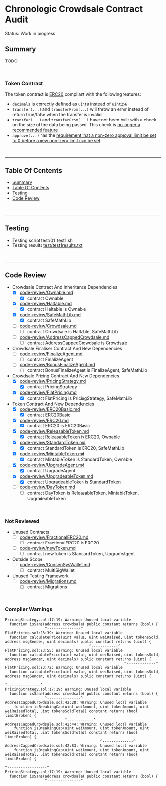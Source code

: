 # Chronologic Crowdsale Contract Audit

Status: Work in progress

## Summary

TODO

<br />

### Token Contract

The token contract is [ERC20](https://github.com/ethereum/eips/issues/20) compliant with the following features:

* `decimals` is correctly defined as `uint8` instead of `uint256`
* `transfer(...)` and `transferFrom(...)` will throw an error instead of return true/false when the transfer is invalid
* `transfer(...)` and `transferFrom(...)` have not been built with a check on the size of the data being passed. This check is
  [no longer a recommended feature](https://blog.coinfabrik.com/smart-contract-short-address-attack-mitigation-failure/)
* `approve(...)` has the [requirement that a non-zero approval limit be set to 0 before a new non-zero limit can be set](https://github.com/ethereum/EIPs/issues/20#issuecomment-263524729)

<br />

<hr />

## Table Of Contents

* [Summary](#summary)
* [Table Of Contents](#table-of-contents)
* [Testing](#testing)
* [Code Review](#code-review)

<br />

<hr />

## Testing

* Testing script [test/01_test1.sh](test/01_test1.sh)
* Testing results [test/test1results.txt](test/test1results.txt)

<br />

<hr />

## Code Review

* Crowdsale Contract And Inheritance Dependencies
  * [x] [code-review/Ownable.md](code-review/Ownable.md)
    * [x] contract Ownable
  * [x] [code-review/Haltable.md](code-review/Haltable.md)
    * [x] contract Haltable is Ownable
  * [x] [code-review/SafeMathLib.md](code-review/SafeMathLib.md)
    * [x] contract SafeMathLib
  * [ ] [code-review/Crowdsale.md](code-review/Crowdsale.md)
    * [ ] contract Crowdsale is Haltable, SafeMathLib
  * [ ] [code-review/AddressCappedCrowdsale.md](code-review/AddressCappedCrowdsale.md)
    * [ ] contract AddressCappedCrowdsale is Crowdsale
* Crowdsale Finaliser Contract And New Dependencies
  * [ ] [code-review/FinalizeAgent.md](code-review/FinalizeAgent.md)
    * [ ] contract FinalizeAgent
  * [ ] [code-review/BonusFinalizeAgent.md](code-review/BonusFinalizeAgent.md)
    * [ ] contract BonusFinalizeAgent is FinalizeAgent, SafeMathLib
* Crowdsale Pricing Contract And New Dependencies
  * [x] [code-review/PricingStrategy.md](code-review/PricingStrategy.md)
    * [x] contract PricingStrategy
  * [x] [code-review/FlatPricing.md](code-review/FlatPricing.md)
    * [x] contract FlatPricing is PricingStrategy, SafeMathLib 
* Token Contract And New Dependencies
  * [x] [code-review/ERC20Basic.md](code-review/ERC20Basic.md)
    * [x] contract ERC20Basic
  * [x] [code-review/ERC20.md](code-review/ERC20.md)
    * [x] contract ERC20 is ERC20Basic
  * [x] [code-review/ReleasableToken.md](code-review/ReleasableToken.md)
    * [x] contract ReleasableToken is ERC20, Ownable
  * [x] [code-review/StandardToken.md](code-review/StandardToken.md)
    * [x] contract StandardToken is ERC20, SafeMathLib 
  * [x] [code-review/MintableToken.md](code-review/MintableToken.md)
    * [x] contract MintableToken is StandardToken, Ownable
  * [x] [code-review/UpgradeAgent.md](code-review/UpgradeAgent.md)
    * [x] contract UpgradeAgent
  * [x] [code-review/UpgradeableToken.md](code-review/UpgradeableToken.md)
    * [x] contract UpgradeableToken is StandardToken 
  * [ ] [code-review/DayToken.md](code-review/DayToken.md)
    * [ ] contract DayToken is  ReleasableToken, MintableToken, UpgradeableToken

<br />

### Not Reviewed

* Unused Contracts
  * [ ] [code-review/FractionalERC20.md](code-review/FractionalERC20.md)
    * [ ] contract FractionalERC20 is ERC20
  * [ ] [code-review/newToken.md](code-review/newToken.md)
    * [ ] contract newToken is StandardToken, UpgradeAgent
* Outside Scope
  * [ ] [code-review/ConsenSysWallet.md](code-review/ConsenSysWallet.md)
    * [ ] contract MultiSigWallet
* Unused Testing Framework
  * [ ] [code-review/Migrations.md](code-review/Migrations.md)
    * [ ] contract Migrations 

<br />

### Compiler Warnings

```
PricingStrategy.sol:17:19: Warning: Unused local variable
  function isSane(address crowdsale) public constant returns (bool) {
                  ^---------------^
FlatPricing.sol:23:39: Warning: Unused local variable
  function calculatePrice(uint value, uint weiRaised, uint tokensSold, address msgSender, uint decimals) public constant returns (uint) {
                                      ^------------^
FlatPricing.sol:23:55: Warning: Unused local variable
  function calculatePrice(uint value, uint weiRaised, uint tokensSold, address msgSender, uint decimals) public constant returns (uint) {
                                                      ^-------------^
FlatPricing.sol:23:72: Warning: Unused local variable
  function calculatePrice(uint value, uint weiRaised, uint tokensSold, address msgSender, uint decimals) public constant returns (uint) {
                                                                       ^---------------^
PricingStrategy.sol:17:19: Warning: Unused local variable
  function isSane(address crowdsale) public constant returns (bool) {
                  ^---------------^
AddressCappedCrowdsale.sol:42:28: Warning: Unused local variable
    function isBreakingCap(uint weiAmount, uint tokenAmount, uint weiRaisedTotal, uint tokensSoldTotal) constant returns (bool limitBroken) {
                           ^------------^
AddressCappedCrowdsale.sol:42:44: Warning: Unused local variable
    function isBreakingCap(uint weiAmount, uint tokenAmount, uint weiRaisedTotal, uint tokensSoldTotal) constant returns (bool limitBroken) {
                                           ^--------------^
AddressCappedCrowdsale.sol:42:83: Warning: Unused local variable
    function isBreakingCap(uint weiAmount, uint tokenAmount, uint weiRaisedTotal, uint tokensSoldTotal) constant returns (bool limitBroken) {
                                                                                  ^------------------^
PricingStrategy.sol:17:19: Warning: Unused local variable
  function isSane(address crowdsale) public constant returns (bool) {
                  ^---------------^
```